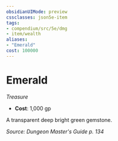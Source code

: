 ```yaml
---
obsidianUIMode: preview
cssclasses: json5e-item
tags:
- compendium/src/5e/dmg
- item/wealth
aliases: 
- "Emerald"
cost: 100000
---
```

# Emerald
*Treasure*  

- **Cost**: 1,000 gp

A transparent deep bright green gemstone.

*Source: Dungeon Master's Guide p. 134*